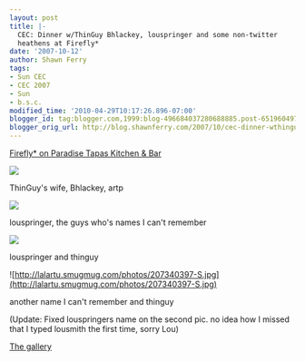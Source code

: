 ```yaml
---
layout: post
title: |-
  CEC: Dinner w/ThinGuy Bhlackey, louspringer and some non-twitter
  heathens at Firefly*
date: '2007-10-12'
author: Shawn Ferry
tags:
- Sun CEC
- CEC 2007
- Sun
- b.s.c.
modified_time: '2010-04-29T10:17:26.896-07:00'
blogger_id: tag:blogger.com,1999:blog-496684037280688885.post-6519604973603947427
blogger_orig_url: http://blog.shawnferry.com/2007/10/cec-dinner-wthinguy-bhlackey.html
---
```


[Firefly* on Paradise Tapas Kitchen &amp; Bar](http://www.fireflylv.com/)

![](http://lalartu.smugmug.com/photos/207339702-S.jpg)

ThinGuy's wife, Bhlackey, artp

![](http://lalartu.smugmug.com/photos/207339756-S.jpg)  

louspringer, the guys who's names I can't remember

![](http://lalartu.smugmug.com/photos/207340347-S.jpg)  

louspringer and thinguy

![http://lalartu.smugmug.com/photos/207340397-S.jpg](http://lalartu.smugmug.com/photos/207340397-S.jpg)  

another name I can't remember and thinguy

(Update: Fixed louspringers name on the second pic. no idea how I missed that
I typed lousmith the first time, sorry Lou)

[The gallery](http://lalartu.smugmug.com/gallery/3612295/9/207339702)

